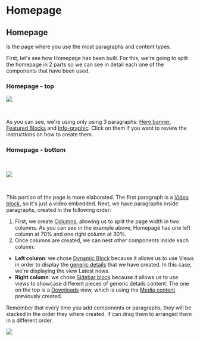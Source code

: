 # Homepage

## Homepage <a id="homepage"></a>

Is the page where you use the most paragraphs and content types.

First, let's see how Homepage has been built. For this, we're going to split the homepage in 2 parts so we can see in detail each one of the components that have been used.

### Homepage - top <a id="homepage-top"></a>

![](https://blobscdn.gitbook.com/v0/b/gitbook-28427.appspot.com/o/assets%2F-LOUIQWNJT0lbihmq1k8%2F-LP07HDbZzGM1hYL3yTX%2F-LP07UA5ftuuw-UJcmdW%2FTop_page_components_Mesa%20de%20trabajo%201.png?alt=media&token=2b05f9b5-d565-400f-947c-028e16013b90)

​

As you can see, we're using only using 3 paragraphs: [Hero banner](https://kinectenergy.gitbook.io/kinectenergy/~/drafts/-LP0JPC2cxXHm6-FPiXI/primary/paragraphs/hero-banner), [Featured Blocks](https://kinectenergy.gitbook.io/kinectenergy/~/drafts/-LP0JPC2cxXHm6-FPiXI/primary/paragraphs/featured-blocks) and [Info-graphic](https://kinectenergy.gitbook.io/kinectenergy/~/drafts/-LP0JPC2cxXHm6-FPiXI/primary/paragraphs/info-graphic). Click on them if you want to review the instructions on how to create them.

### Homepage - bottom  <a id="homepage-bottom"></a>

​

![](https://blobscdn.gitbook.com/v0/b/gitbook-28427.appspot.com/o/assets%2F-LOUIQWNJT0lbihmq1k8%2F-LP0HfgPW1Wx_4byMvap%2F-LP0HnNB_UDfjWfBnzLO%2FBottom_half_homepage_Mesa%20de%20trabajo%201%20copia.png?alt=media&token=117b9c32-9799-4093-9ca9-afae0692afee)

​

This portion of the page is more elaborated. The first paragraph is a [Video block](https://kinectenergy.gitbook.io/kinectenergy/~/drafts/-LP0JPC2cxXHm6-FPiXI/primary/paragraphs/video-block), so it's just a video embedded. Next, we have paragraphs inside paragraphs, created in the following order:

1. First, we create [Columns](https://kinectenergy.gitbook.io/kinectenergy/~/drafts/-LP0JPC2cxXHm6-FPiXI/primary/paragraphs/columns), allowing us to split the page width in two columns. As you can see in the example above, Homepage has one left column at 70% and one right column at 30%.
2. Once columns are created, we can nest other components inside each column:

*  **Left column**: we chose [Dynamic Block](https://kinectenergy.gitbook.io/kinectenergy/~/drafts/-LP0JPC2cxXHm6-FPiXI/primary/paragraphs/dynamic-block) because it allows us to use Views in order to display the [generic details](https://kinectenergy.gitbook.io/kinectenergy/~/drafts/-LP0JPC2cxXHm6-FPiXI/primary/content-types-1/generic-details) that we have created. In this case, we're displaying the view Latest news.
* **Right column**: we chose [Sidebar block](https://kinectenergy.gitbook.io/kinectenergy/~/drafts/-LP0JPC2cxXHm6-FPiXI/primary/paragraphs/sidebar) because it allows us to use views to showcase different pieces of generic details content. The one on the top is a [Downloads](https://kinectenergy.gitbook.io/kinectenergy/~/drafts/-LP0JPC2cxXHm6-FPiXI/primary/views/untitled) view, which is using the [Media content](https://kinectenergy.gitbook.io/kinectenergy/~/drafts/-LP0JPC2cxXHm6-FPiXI/primary/content-types-1/media) previously created.

Remember that every time you add components or paragraphs, they will be stacked in the order they where created. If can drag them to arranged them in a different order.

![](https://blobscdn.gitbook.com/v0/b/gitbook-28427.appspot.com/o/assets%2F-LOUIQWNJT0lbihmq1k8%2F-LP0MtCf6M-Ef03tnZ7u%2F-LP0Mxb9mlEPknRpvSmy%2FDragging.png?alt=media&token=1291add4-3d3c-4bcf-8fcd-a10edb49b14f)

